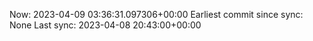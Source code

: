 Now: 2023-04-09 03:36:31.097306+00:00 Earliest commit since sync: None Last sync: 2023-04-08 20:43:00+00:00
